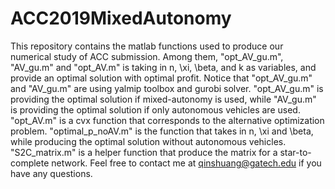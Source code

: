 # ACC2019MixedAutonomy
This repository contains the matlab functions used to produce our numerical study of ACC submission. Among them, "opt_AV_gu.m", "AV_gu.m" and "opt_AV.m" is taking in n, \xi, \beta, and k as variables, and provide an optimal solution with optimal profit. Notice that "opt_AV_gu.m" and "AV_gu.m" are using yalmip toolbox and gurobi solver. "opt_AV_gu.m" is providing the optimal solution if mixed-autonomy is used, while "AV_gu.m" is providing the optimal solution if only autonomous vehicles are used. "opt_AV.m" is a cvx function that corresponds to the alternative optimization problem. "optimal_p_noAV.m" is the function that takes in n, \xi and \beta, while producing the optimal solution without autonomous vehicles. "S2C_matrix.m" is a helper function that produce the matrix for a star-to-complete network. Feel free to contact me at qinshuang@gatech.edu if you have any questions.
